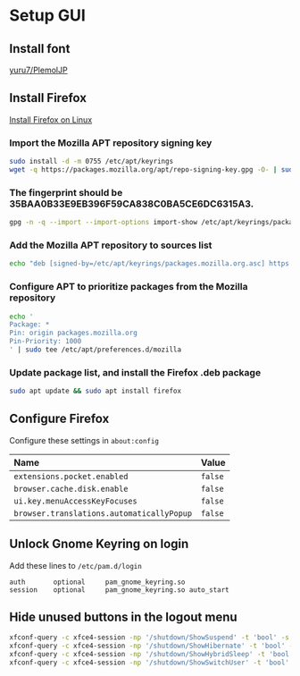 # Setup GUI

## Install font

[yuru7/PlemolJP](https://github.com/yuru7/PlemolJP)

## Install Firefox

[Install Firefox on Linux](https://support.mozilla.org/en-US/kb/install-firefox-linux#w_install-firefox-deb-package-for-debian-based-distributions-recommended)

### Import the Mozilla APT repository signing key

```sh
sudo install -d -m 0755 /etc/apt/keyrings
wget -q https://packages.mozilla.org/apt/repo-signing-key.gpg -O- | sudo tee /etc/apt/keyrings/packages.mozilla.org.asc > /dev/null
```

### The fingerprint should be 35BAA0B33E9EB396F59CA838C0BA5CE6DC6315A3.

```sh
gpg -n -q --import --import-options import-show /etc/apt/keyrings/packages.mozilla.org.asc | awk '/pub/{getline; gsub(/^ +| +$/,""); if($0 == "35BAA0B33E9EB396F59CA838C0BA5CE6DC6315A3") print "\nThe key fingerprint matches ("$0").\n"; else print "\nVerification failed: the fingerprint ("$0") does not match the expected one.\n"}'
```

### Add the Mozilla APT repository to sources list

```sh
echo "deb [signed-by=/etc/apt/keyrings/packages.mozilla.org.asc] https://packages.mozilla.org/apt mozilla main" | sudo tee -a /etc/apt/sources.list.d/mozilla.list > /dev/null
```

### Configure APT to prioritize packages from the Mozilla repository

```sh
echo '
Package: *
Pin: origin packages.mozilla.org
Pin-Priority: 1000
' | sudo tee /etc/apt/preferences.d/mozilla
```

### Update package list, and install the Firefox .deb package

```sh
sudo apt update && sudo apt install firefox
```

## Configure Firefox

Configure these settings in `about:config`

Name                                        | Value
:--                                         | :--
`extensions.pocket.enabled`                 | `false`
`browser.cache.disk.enable`                 | `false`
`ui.key.menuAccessKeyFocuses`               | `false`
`browser.translations.automaticallyPopup`   | `false`


## Unlock Gnome Keyring on login

Add these lines to `/etc/pam.d/login`

```
auth       optional     pam_gnome_keyring.so
session    optional     pam_gnome_keyring.so auto_start
```

## Hide unused buttons in the logout menu

```sh
xfconf-query -c xfce4-session -np '/shutdown/ShowSuspend' -t 'bool' -s 'false'
xfconf-query -c xfce4-session -np '/shutdown/ShowHibernate' -t 'bool' -s 'false'
xfconf-query -c xfce4-session -np '/shutdown/ShowHybridSleep' -t 'bool' -s 'false'
xfconf-query -c xfce4-session -np '/shutdown/ShowSwitchUser' -t 'bool' -s 'false'
```
